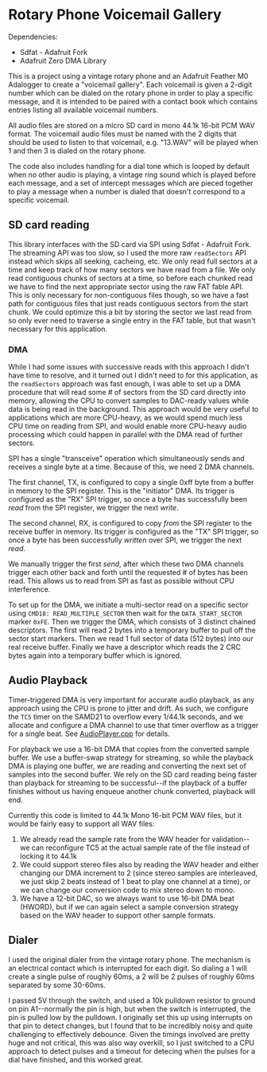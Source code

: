 # Rotary Phone Voicemail Gallery

Dependencies:
- Sdfat - Adafruit Fork
- Adafruit Zero DMA Library

This is a project using a vintage rotary phone and an Adafruit Feather M0 Adalogger to create a "voicemail gallery". Each voicemail is given a 2-digit number which can be dialed on the rotary phone in order to play a specific message, and it is intended to be paired with a contact book which 
contains entries listing all available voicemail numbers.

All audio files are stored on a micro SD card in mono 44.1k 16-bit PCM WAV format. The voicemail audio files must be named with the 2 digits that should be used to listen to
that voicemail, e.g. "13.WAV" will be played when 1 and then 3 is dialed on the rotary phone. 

The code also includes handling for a dial tone which is looped by default when no other audio is playing, a vintage ring sound which is played before each message, and a set of intercept messages which are pieced together to play a message when a number is dialed that doesn't correspond to a specific voicemail.

## SD card reading

This library interfaces with the SD card via SPI using Sdfat - Adafruit Fork. The streaming API was too slow, so I used the more raw `readSectors` API instead which skips all seeking, cacheing, etc. We only read full sectors at a time and keep track of how many sectors we
have read from a file. We only read contiguous chunks of sectors at a time, so before each chunked read we have to find the next appropriate
sector using the raw FAT fable API. This is only necessary for non-contiguous files though, so we have a fast path for contiguous files that just reads contiguous sectors from the start chunk. We could optimize this a bit by storing the sector we last read from so only ever need to traverse a single entry in the FAT table, but that wasn't necessary for this application.

### DMA

While I had some issues with successive reads with this approach I didn't have time to resolve, and it turned out I didn't need to for 
this application, as the `readSectors` approach was fast enough, I was able to set up a DMA procedure that will read some # of sectors from the SD card directly into memory, allowing the CPU to convert samples to DAC-ready values while data is being read in the background. 
This approach would be very useful to applications which are more CPU-heavy, as we would spend much less CPU time on reading from SPI, 
and would enable more CPU-heavy audio processing which could happen in parallel with the DMA read of further sectors.

SPI has a single "transceive" operation which simultaneously sends and receives a single byte at a time. Because of this, we need 2 DMA channels. 

The first channel, TX, is configured to copy a single 0xff byte from a buffer in memory to the SPI register. This is the "initiator" DMA. Its trigger is configured as the "RX" SPI trigger, so once a byte has successfully been _read_ from the SPI register, we trigger the next _write_.

The second channel, RX, is configured to copy _from_ the SPI register to the receive buffer in memory. Its trigger is configured as the "TX" SPI trigger, so once a byte has been successfully _written_ over SPI, we trigger the next _read_. 

We manually trigger the first _send_, after which these two DMA channels trigger each other back and forth until the requested # of bytes has been read. This allows us to read from SPI as fast as possible without CPU interference.

To set up for the DMA, we initiate a multi-sector read on a specific sector using `CMD18: READ_MULTIPLE_SECTOR`
then wait for the `DATA_START_SECTOR` marker `0xFE`. Then we trigger the DMA, which consists of 3 distinct chained descriptors. The first will read 2 bytes into a temporary buffer to pull off the sector start markers. Then we read 1 full sector of data (512 bytes) into our real receive buffer. Finally we have a descriptor which reads the 2 CRC bytes again into a temporary buffer which is ignored.

## Audio Playback

Timer-triggered DMA is very important for accurate audio playback, as any approach using the CPU is prone to jitter and drift. As such, we configure the `TC5` timer on the SAMD21 to overflow every 1/44.1k seconds, and we allocate and configure a DMA channel to use that timer overflow as a trigger for a single beat. See [AudioPlayer.cpp](./src/AudioPlayer.cpp) for details.

For playback we use a 16-bit DMA that copies from the converted sample buffer. We use a buffer-swap strategy for streaming, so while the playback DMA is playing one buffer, we are reading and converting the next set of samples into the second buffer. We rely on the SD card reading being faster than playback for streaming to be successful--if the playback of a buffer finishes without us having enqueue another chunk converted, playback will end. 

Currently this code is limited to 44.1k Mono 16-bit PCM WAV files, but it would be fairly easy to support all WAV files:

1. We already read the sample rate from the WAV header for validation--we can reconfigure TC5 at the actual sample rate of the file instead of locking it to 44.1k
2. We could support stereo files also by reading the WAV header and either changing our DMA increment to 2 (since stereo samples are interleaved, we just skip 2 beats instead of 1 beat to play one channel at a time), or we can change our conversion code to mix stereo down to mono.
3. We have a 12-bit DAC, so we always want to use 16-bit DMA beat (HWORD), but if we can again select a sample conversion strategy based on the WAV header to support other sample formats.

## Dialer

I used the original dialer from the vintage rotary phone. The mechanism is an electrical contact which is interrupted for each digit. So dialing a 1 will create a single pulse of roughly 60ms, a 2 will be 2 pulses of roughly 60ms separated by some 30-60ms.

I passed 5V through the switch, and used a 10k pulldown resistor to ground on pin A1--normally the pin is high, but when the switch is interrupted, the pin is pulled low by the pulldown. I originally set this up using interrupts on that pin to detect changes, but I found that to be incredibly noisy and quite challenging to effectively debounce. Given the timings involved are pretty huge and not critical, this was also way overkill, so I just switched to a CPU approach to detect pulses and a timeout for detecing when the pulses for a dial have finished, and this worked great.  